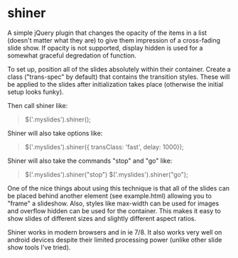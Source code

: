 shiner
======

A simple jQuery plugin that changes the opacity of the items in a list (doesn't matter what they are)
to give them impression of a cross-fading slide show. If opacity is not supported, display hidden is used for
a somewhat graceful degredation of function. 

To set up, position all of the slides absolutely within
their container. Create a class ("trans-spec" by default) that contains the transition styles. These will be
applied to the slides after initialization takes place (otherwise the initial setup looks funky). 

Then call shiner like:
 
> $('.myslides').shiner();


Shiner will also take options like: 

> $('.myslides').shiner({ transClass: 'fast', delay: 1000});


Shiner will also take the commands "stop" and "go" like:
 
> $('.myslides').shiner("stop")
> $('.myslides').shiner("go");


One of the nice things about using this technique is that all of the slides can be placed behind 
another element (see example.html) allowing you to "frame" a slideshow. Also, styles like max-width
can be used for images and overflow hidden can be used for the container. This makes it easy to show
slides of different sizes and slightly different aspect ratios.

Shiner works in modern browsers and in ie 7/8. It also works very well on android devices despite 
their limited processing power (unlike other slide show tools I've tried).
